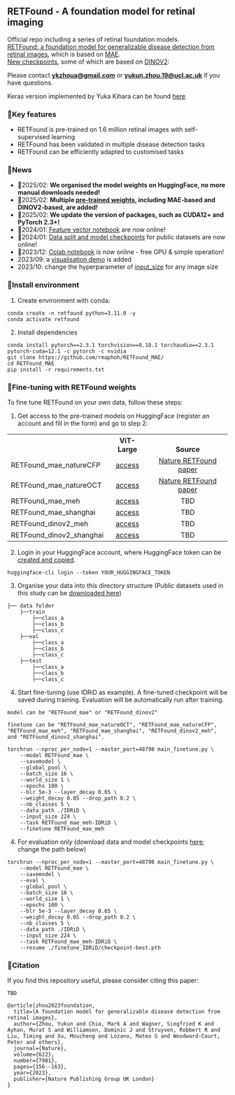 ## RETFound - A foundation model for retinal imaging


Official repo including a series of retinal foundation models.<br>
[RETFound: a foundation model for generalizable disease detection from retinal images](https://www.nature.com/articles/s41586-023-06555-x), which is based on [MAE](https://github.com/facebookresearch/mae).<br>
[New checkpoints](https://huggingface.co/YukunZhou), some of which are based on [DINOV2](https://github.com/facebookresearch/dinov2):

Please contact 	**ykzhoua@gmail.com** or **yukun.zhou.19@ucl.ac.uk** if you have questions.

Keras version implemented by Yuka Kihara can be found [here](https://github.com/uw-biomedical-ml/RETFound_MAE)


### 📝Key features

- RETFound is pre-trained on 1.6 million retinal images with self-supervised learning
- RETFound has been validated in multiple disease detection tasks
- RETFound can be efficiently adapted to customised tasks


### 🎉News

- 🐉2025/02: **We organised the model weights on HuggingFace, no more manual downloads needed!**
- 🐉2025/02: **Multiple [pre-trained weights](https://huggingface.co/YukunZhou), including MAE-based and DINOV2-based, are added!**
- 🐉2025/02: **We update the version of packages, such as CUDA12+ and PyTorch 2.3+!**
- 🐉2024/01: [Feature vector notebook](https://github.com/rmaphoh/RETFound_MAE/blob/main/RETFound_Feature.ipynb) are now online!
- 🐉2024/01: [Data split and model checkpoints](BENCHMARK.md) for public datasets are now online!
- 🎄2023/12: [Colab notebook](https://colab.research.google.com/drive/1_X19zdMegmAlqPAEY0Ao659fzzzlx2IZ?usp=sharing) is now online - free GPU & simple operation!
- 2023/09: a [visualisation demo](https://github.com/rmaphoh/RETFound_MAE/blob/main/RETFound_visualize.ipynb) is added
- 2023/10: change the hyperparameter of [input_size](https://github.com/rmaphoh/RETFound_MAE#:~:text=finetune%20./RETFound_cfp_weights.pth%20%5C-,%2D%2Dinput_size%20224,-For%20evaluation%20only) for any image size


### 🔧Install environment

1. Create environment with conda:

```
conda create -n retfound python=3.11.0 -y
conda activate retfound
```

2. Install dependencies

```
conda install pytorch==2.3.1 torchvision==0.18.1 torchaudio==2.3.1 pytorch-cuda=12.1 -c pytorch -c nvidia
git clone https://github.com/rmaphoh/RETFound_MAE/
cd RETFound_MAE
pip install -r requirements.txt
```


### 🌱Fine-tuning with RETFound weights

To fine tune RETFound on your own data, follow these steps:

1. Get access to the pre-trained models on HuggingFace (register an account and fill in the form) and go to step 2:
<table><tbody>
<!-- START TABLE -->
<!-- TABLE HEADER -->
<th valign="bottom"></th>
<th valign="bottom">ViT-Large</th>
<th valign="bottom">Source</th>
<!-- TABLE BODY -->
<tr><td align="left">RETFound_mae_natureCFP</td>
<td align="center"><a href="https://huggingface.co/YukunZhou/RETFound_mae_natureCFP">access</a></td>
<td align="center"><a href="https://www.nature.com/articles/s41586-023-06555-x">Nature RETFound paper</a></td>
</tr>
<!-- TABLE BODY -->
<tr><td align="left">RETFound_mae_natureOCT</td>
<td align="center"><a href="https://huggingface.co/YukunZhou/RETFound_mae_natureOCT">access</a></td>
<td align="center"><a href="https://www.nature.com/articles/s41586-023-06555-x">Nature RETFound paper</a></td>
</tr>
<!-- TABLE BODY -->
<tr><td align="left">RETFound_mae_meh</td>
<td align="center"><a href="https://huggingface.co/YukunZhou/RETFound_mae_meh">access</a></td>
<td align="center">TBD</a></td>
</tr>
<!-- TABLE BODY -->
<tr><td align="left">RETFound_mae_shanghai</td>
<td align="center"><a href="https://huggingface.co/YukunZhou/RETFound_mae_shanghai">access</a></td>
<td align="center">TBD</a></td>
</tr>
<!-- TABLE BODY -->
<tr><td align="left">RETFound_dinov2_meh</td>
<td align="center"><a href="https://huggingface.co/YukunZhou/RETFound_dinov2_meh">access</a></td>
<td align="center">TBD</a></td>
</tr>
<!-- TABLE BODY -->
<tr><td align="left">RETFound_dinov2_shanghai</td>
<td align="center"><a href="https://huggingface.co/YukunZhou/RETFound_dinov2_shanghai">access</a></td>
<td align="center">TBD</a></td>
</tr>
</tbody></table>

2. Login in your HuggingFace account, where HuggingFace token can be [created and copied](https://huggingface.co/settings/tokens).
```
huggingface-cli login --token YOUR_HUGGINGFACE_TOKEN
```

3. Organise your data into this directory structure (Public datasets used in this study can be [downloaded here](BENCHMARK.md))

```
├── data folder
    ├──train
        ├──class_a
        ├──class_b
        ├──class_c
    ├──val
        ├──class_a
        ├──class_b
        ├──class_c
    ├──test
        ├──class_a
        ├──class_b
        ├──class_c
``` 

4. Start fine-tuning (use IDRiD as example). A fine-tuned checkpoint will be saved during training. Evaluation will be automatically run after training.

```
model can be "RETFound_mae" or "RETFound_dinov2"
```
```
finetune can be "RETFound_mae_natureOCT", "RETFound_mae_natureCFP", "RETFound_mae_meh", "RETFound_mae_shanghai", "RETFound_dinov2_meh", and "RETFound_dinov2_shanghai".
```
```
torchrun --nproc_per_node=1 --master_port=48798 main_finetune.py \
    --model RETFound_mae \
    --savemodel \
    --global_pool \
    --batch_size 16 \
    --world_size 1 \
    --epochs 100 \
    --blr 5e-3 --layer_decay 0.65 \
    --weight_decay 0.05 --drop_path 0.2 \
    --nb_classes 5 \
    --data_path ./IDRiD \
    --input_size 224 \
    --task RETFound_mae_meh-IDRiD \
    --finetune RETFound_mae_meh
```


4. For evaluation only (download data and model checkpoints [here](BENCHMARK.md); change the path below)


```
torchrun --nproc_per_node=1 --master_port=48798 main_finetune.py \
    --model RETFound_mae \
    --savemodel \
    --eval \
    --global_pool \
    --batch_size 16 \
    --world_size 1 \
    --epochs 100 \
    --blr 5e-3 --layer_decay 0.65 \
    --weight_decay 0.05 --drop_path 0.2 \
    --nb_classes 5 \
    --data_path ./IDRiD \
    --input_size 224 \
    --task RETFound_mae_meh-IDRiD \
    --resume ./finetune_IDRiD/checkpoint-best.pth
```


### 📃Citation

If you find this repository useful, please consider citing this paper:

```
TBD
```

```
@article{zhou2023foundation,
  title={A foundation model for generalizable disease detection from retinal images},
  author={Zhou, Yukun and Chia, Mark A and Wagner, Siegfried K and Ayhan, Murat S and Williamson, Dominic J and Struyven, Robbert R and Liu, Timing and Xu, Moucheng and Lozano, Mateo G and Woodward-Court, Peter and others},
  journal={Nature},
  volume={622},
  number={7981},
  pages={156--163},
  year={2023},
  publisher={Nature Publishing Group UK London}
}
```



